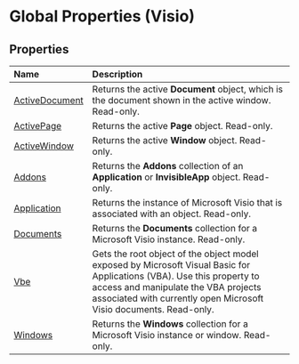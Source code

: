 
# Global Properties (Visio)

## Properties



|**Name**|**Description**|
|:-----|:-----|
|[ActiveDocument](305c79be-980f-a010-f3dc-8996d6b90e81.md)|Returns the active  **Document** object, which is the document shown in the active window. Read-only.|
|[ActivePage](ac981df6-5d43-f93d-f10c-41bd8e0ad2de.md)|Returns the active  **Page** object. Read-only.|
|[ActiveWindow](3d804eb0-9e84-0123-e921-edfbcd79d461.md)|Returns the active  **Window** object. Read-only.|
|[Addons](4d1cc9ae-5a9f-1a84-7550-6fe5271b88a3.md)|Returns the  **Addons** collection of an **Application** or **InvisibleApp** object. Read-only.|
|[Application](cafd474b-9ab7-08a4-2ffa-79b4e6ab6fd6.md)|Returns the instance of Microsoft Visio that is associated with an object. Read-only.|
|[Documents](c3cd61bf-9497-3c47-6215-7f315881f9a8.md)|Returns the  **Documents** collection for a Microsoft Visio instance. Read-only.|
|[Vbe](e9840bf6-b6a5-39e5-36c8-517cd772d54d.md)|Gets the root object of the object model exposed by Microsoft Visual Basic for Applications (VBA). Use this property to access and manipulate the VBA projects associated with currently open Microsoft Visio documents. Read-only.|
|[Windows](d86b6db0-702c-9058-03a7-b457388ebfd3.md)|Returns the  **Windows** collection for a Microsoft Visio instance or window. Read-only.|
